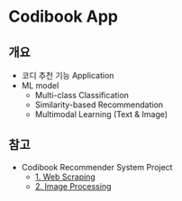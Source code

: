 # Codibook App
## 개요
* 코디 추천 기능 Application
* ML model
  * Multi-class Classification
  * Similarity-based Recommendation
  * Multimodal Learning (Text & Image)
## 참고
* Codibook Recommender System Project
  * [1. Web Scraping](https://5hyunkwon.github.io/computer%20vision/2021/11/28/Codibook-Recommender-System-1.-Web-Scraping.html)
  * [2. Image Processing](https://5hyunkwon.github.io/computer%20vision/2021/11/28/Codibook-Recommender-System-Project-2.-Image-Processing.html)